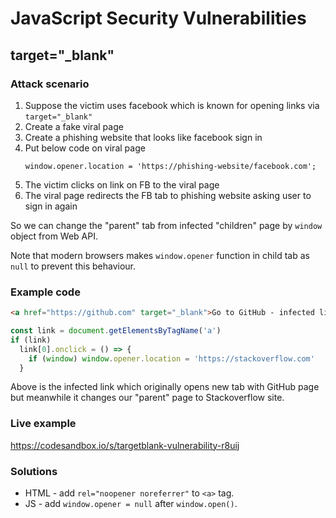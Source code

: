 # JavaScript Security Vulnerabilities

## target="\_blank"

### Attack scenario

1. Suppose the victim uses facebook which is known for opening links via `target="_blank"`
2. Create a fake viral page
3. Create a phishing website that looks like facebook sign in
4. Put below code on viral page
   ```
   window.opener.location = 'https://phishing-website/facebook.com';
   ```
5. The victim clicks on link on FB to the viral page
6. The viral page redirects the FB tab to phishing website asking user to sign in again

So we can change the "parent" tab from infected "children" page by `window` object from Web API.

Note that modern browsers makes `window.opener` function in child tab as `null` to prevent this behaviour.

### Example code

```html
<a href="https://github.com" target="_blank">Go to GitHub - infected link</a>
```

```js
const link = document.getElementsByTagName('a')
if (link)
  link[0].onclick = () => {
    if (window) window.opener.location = 'https://stackoverflow.com'
  }
```

Above is the infected link which originally opens new tab with GitHub page but meanwhile it changes our "parent" page to Stackoverflow site.

### Live example

https://codesandbox.io/s/targetblank-vulnerability-r8uij

### Solutions

- HTML - add `rel="noopener noreferrer"` to `<a>` tag.
- JS - add `window.opener = null` after `window.open()`.
